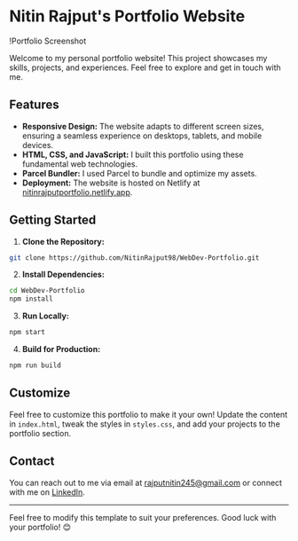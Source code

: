 # Nitin Rajput's Portfolio Website

!Portfolio Screenshot

Welcome to my personal portfolio website! This project showcases my skills, projects, and experiences. Feel free to explore and get in touch with me.

## Features

- **Responsive Design:** The website adapts to different screen sizes, ensuring a seamless experience on desktops, tablets, and mobile devices.
- **HTML, CSS, and JavaScript:** I built this portfolio using these fundamental web technologies.
- **Parcel Bundler:** I used Parcel to bundle and optimize my assets.
- **Deployment:** The website is hosted on Netlify at [nitinrajputportfolio.netlify.app](https://nitinrajputportfolio.netlify.app).

## Getting Started

1. **Clone the Repository:**
```bash
git clone https://github.com/NitinRajput98/WebDev-Portfolio.git
```


2. **Install Dependencies:**
```bash
cd WebDev-Portfolio
npm install
```


3. **Run Locally:**
```bash
npm start
```


4. **Build for Production:**
```bash
npm run build
```


## Customize

Feel free to customize this portfolio to make it your own! Update the content in `index.html`, tweak the styles in `styles.css`, and add your projects to the portfolio section.

## Contact

You can reach out to me via email at rajputnitin245@gmail.com or connect with me on [LinkedIn](https://www.linkedin.com/in/nitin-rajput/).

---

Feel free to modify this template to suit your preferences. Good luck with your portfolio! 😊

